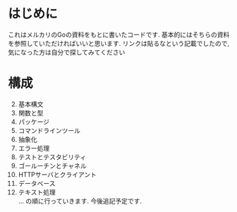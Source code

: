 # はじめに
これはメルカリのGoの資料をもとに書いたコードです. 基本的にはそちらの資料を参照していただければいいと思います. リンクは貼るなという記載でしたので, 気になった方は自分で探してみてください
# 構成
2. 基本構文
3. 関数と型
4. パッケージ
5. コマンドラインツール
6. 抽象化
7. エラー処理
8. テストとテスタビリティ
9. ゴールーチンとチャネル
10. HTTPサーバとクライアント
11. データベース
12. テキスト処理  
...
の順に行っていきます. 今後追記予定です.
